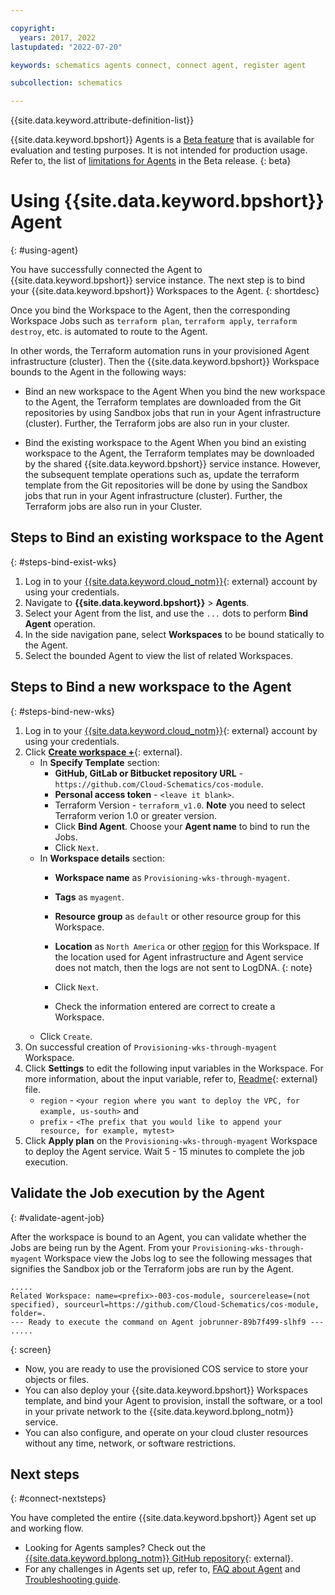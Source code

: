 ```yaml
---

copyright:
  years: 2017, 2022
lastupdated: "2022-07-20"

keywords: schematics agents connect, connect agent, register agent

subcollection: schematics

---
```


{{site.data.keyword.attribute-definition-list}}

{{site.data.keyword.bpshort}} Agents is a [Beta feature](/docs/schematics?topic=schematics-agent-beta-limitations) that is available for evaluation and testing purposes. It is not intended for production usage. Refer to, the list of [limitations for Agents](/docs/schematics?topic=schematics-agent-beta-limitations) in the Beta release.
{: beta}

# Using {{site.data.keyword.bpshort}} Agent
{: #using-agent}

You have successfully connected the Agent to {{site.data.keyword.bpshort}} service instance. The next step is to bind your {{site.data.keyword.bpshort}} Workspaces to the Agent.
{: shortdesc}

Once you bind the Workspace to the Agent, then the corresponding Workspace Jobs such as `terraform plan`, `terraform apply`, `terraform destroy`, etc. is automated to route to the Agent. 

In other words, the Terraform automation runs in your provisioned Agent infrastructure (cluster). Then the {{site.data.keyword.bpshort}} Workspace bounds to the Agent in the following ways:
- Bind an new workspace to the Agent
   When you bind the new workspace to the Agent, the Terraform templates are downloaded from the Git repositories by using Sandbox jobs that run in your Agent infrastructure (cluster). Further, the Terraform jobs are also run in your cluster.

- Bind the existing workspace to the Agent
   When you bind an existing workspace to the Agent, the Terraform templates may be downloaded by the shared {{site.data.keyword.bpshort}} service instance. However, the subsequent template operations such as, update the terraform template from the Git repositories will be done by using the Sandbox jobs that run in your Agent infrastructure (cluster). Further, the Terraform jobs are also run in your Cluster.

## Steps to Bind an existing workspace to the Agent
{: #steps-bind-exist-wks}

   1. Log in to your [{{site.data.keyword.cloud_notm}}](https://cloud.ibm.com/){: external} account by using your credentials.
   2. Navigate to **{{site.data.keyword.bpshort}}** > **Agents**.
   3. Select your Agent from the list, and use the `...` dots to perform **Bind Agent** operation.
   4. In the side navigation pane, select **Workspaces** to be bound statically to the Agent.
   5. Select the bounded Agent to view the list of related Workspaces.

## Steps to Bind a new workspace to the Agent
{: #steps-bind-new-wks}

   1. Log in to your [{{site.data.keyword.cloud_notm}}](https://cloud.ibm.com/workspaces){: external} account by using your credentials.
   2. Click [**Create workspace +**](https://cloud.ibm.com/schematics/workspaces/create){: external}.
      - In **Specify Template** section:
         - **GitHub, GitLab or Bitbucket repository URL** - `https://github.com/Cloud-Schematics/cos-module`.
         - **Personal access token** - `<leave it blank>`.
         - Terraform Version - `terraform_v1.0`. **Note** you need to select Terraform verion 1.0 or greater version.
         - Click **Bind Agent**. Choose your **Agent name** to bind to run the Jobs.
         - Click `Next`.
      - In **Workspace details** section:
         - **Workspace name** as `Provisioning-wks-through-myagent`.
         - **Tags** as `myagent`.
         - **Resource group** as `default` or other resource group for this Workspace. 
         - **Location** as `North America` or other [region](/docs/schematics?topic=schematics-multi-region-deployment) for this Workspace.
               If the location used for Agent infrastructure and Agent service does not match, then the logs are not sent to LogDNA.
            {: note}

         - Click `Next`.
         - Check the information entered are correct to create a Workspace.
      - Click `Create`.
   3. On successful creation of `Provisioning-wks-through-myagent` Workspace. 
   4. Click **Settings** to edit the following input variables in the Workspace. For more information, about the input variable, refer to, [Readme](https://github.com/Cloud-Schematics/cos-module/blob/main/README.md){: external} file.
      - `region` - `<your region where you want to deploy the VPC, for example, us-south>` and 
      - `prefix` - `<The prefix that you would like to append your resource, for example, mytest>` 
   5. Click **Apply plan** on the `Provisioning-wks-through-myagent` Workspace to deploy the Agent service. Wait 5 - 15 minutes to complete the job execution.

## Validate the Job execution by the Agent
{: #validate-agent-job}

After the workspace is bound to an Agent, you can validate whether the Jobs are being run by the Agent. From your `Provisioning-wks-through-myagent` Workspace view the Jobs log to see the following messages that signifies the Sandbox job or the Terraform jobs are run by the Agent.
```text
.....
Related Workspace: name=<prefix>-003-cos-module, sourcerelease=(not specified), sourceurl=https://github.com/Cloud-Schematics/cos-module, folder=.
--- Ready to execute the command on Agent jobrunner-89b7f499-slhf9 ---
.....
```
{: screen}

- Now, you are ready to use the provisioned COS service to store your objects or files. 
- You can also deploy your {{site.data.keyword.bpshort}} Workspaces template, and bind your Agent to provision, install the software, or a tool in your private network to the {{site.data.keyword.bplong_notm}} service.
- You can also configure, and operate on your cloud cluster resources without any time, network, or software restrictions.

## Next steps
{: #connect-nextsteps}

You have completed the entire {{site.data.keyword.bpshort}} Agent set up and working flow.
- Looking for Agents samples? Check out the [{{site.data.keyword.bplong_notm}} GitHub repository](https://github.com/Cloud-Schematics?q=Agent&type=all&language=&sort=){: external}.
- For any challenges in Agents set up, refer to, [FAQ about Agent](/docs/schematics?topic=schematics-faqs-agent) and [Troubleshooting guide](/docs/schematics?topic=schematics-agent-crn-not-found).
